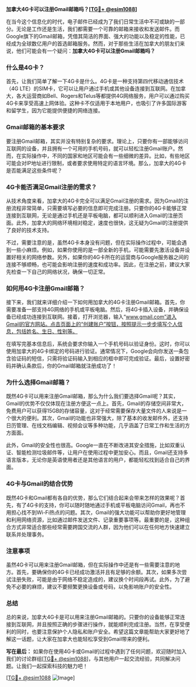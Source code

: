 **加拿大4G卡可以注册Gmail邮箱吗？[[TG💪+ @esim1088](https://t.me/s/esim1088)]**

在当今这个信息化的时代，电子邮件已经成为了我们日常生活中不可或缺的一部分。无论是工作还是生活，我们都需要一个可靠的邮箱来接收和发送邮件。而Google旗下的Gmail邮箱，凭借其简洁的界面、强大的功能以及稳定的性能，已经成为全球数亿用户的首选邮箱服务。然而，对于那些生活在加拿大的朋友们来说，他们可能会有一个疑问：**加拿大4G卡可以注册Gmail邮箱吗？**

### **什么是4G卡？**

首先，让我们简单了解一下4G卡是什么。4G卡是一种支持第四代移动通信技术（4G LTE）的SIM卡，它可以让用户通过手机或其他设备连接到互联网。在加拿大，各大运营商如Bell、Rogers和Telus等都提供4G网络服务，用户可以通过购买4G卡来享受高速上网体验。这种卡不仅适用于本地用户，也吸引了许多国际游客和留学生，因为它能提供便捷的网络连接。

### **Gmail邮箱的基本要求**

要注册Gmail邮箱，其实并没有特别复杂的要求。理论上，只要你有一部能够访问互联网的设备，并且拥有一个可用的手机号码，就可以轻松注册Gmail账户。然而，在实际操作中，不同的国家和地区可能会有一些细微的差异。比如，有些地区可能会对IP地址进行限制，或者要求使用特定的语言环境。那么，加拿大的4G卡是否能满足这些条件呢？

### **4G卡能否满足Gmail注册的需求？**

从技术角度来看，加拿大的4G卡完全可以满足Gmail注册的需求。因为Gmail的注册流程非常简单，只需要填写必要的信息即可完成注册。只要你的4G卡能够正常连接到互联网，无论是通过手机还是平板电脑，都可以顺利进入Gmail的注册页面。此外，加拿大的网络环境相对稳定，速度也很快，这无疑为Gmail的注册提供了良好的技术支持。

不过，需要注意的是，虽然4G卡本身没有问题，但在实际操作过程中，可能会遇到一些小麻烦。例如，如果你使用的是一部全新的手机，可能需要先激活设备并设置好相关的网络参数。另外，如果你的4G卡所在的运营商与Google服务器之间的连接不够顺畅，也可能会影响注册的速度和成功率。因此，在注册之前，建议大家先检查一下自己的网络状况，确保一切正常。

### **如何用4G卡注册Gmail邮箱？**

接下来，我们就来详细介绍一下如何用加拿大的4G卡注册Gmail邮箱。首先，你需要准备一部支持4G网络的手机或平板电脑。然后，将4G卡插入设备，并确保设备已经成功连接到互联网。接着，打开浏览器，输入“www.gmail.com”进入Gmail的官方网站。点击页面上的“创建账户”按钮，按照提示一步步填写个人信息，包括姓名、生日、性别等。

在填写完基本信息后，系统会要求你输入一个手机号码以验证身份。这时，你可以使用加拿大的4G卡绑定的号码进行验证。通常情况下，Google会向你发送一条包含验证码的短信，只需将验证码输入到相应的框中即可完成验证。最后，设置好密码并确认条款后，你的Gmail邮箱就注册成功了！

### **为什么选择Gmail邮箱？**

既然4G卡可以用来注册Gmail邮箱，那么为什么我们要选择Gmail呢？其实，Gmail的优势不仅仅体现在注册方便这一点上。首先，Gmail的存储空间非常大，免费用户可以获得15GB的存储容量，这对于经常需要保存大量文件的人来说是一个很大的便利。其次，Gmail的功能也非常强大，除了基本的收发邮件外，还支持日历管理、在线文档编辑、视频会议等多种功能，几乎涵盖了日常工作和生活的方方面面。

此外，Gmail的安全性也很高。Google一直在不断改进其安全措施，比如双重认证、智能检测垃圾邮件等，让用户在使用过程中更加安心。而且，Gmail还支持多语言版本，无论你是英语使用者还是其他语言的用户，都能轻松找到适合自己的界面。

### **4G卡与Gmail的结合优势**

既然4G卡和Gmail都有各自的优势，那么它们结合起来会带来怎样的效果呢？首先，有了4G卡的支持，你可以随时随地通过手机或平板电脑访问Gmail，再也不用担心找不到Wi-Fi热点的问题。其次，Gmail的强大功能可以帮助你更好地管理和利用网络资源，比如通过邮件发送文件、记录重要事项等。最重要的是，这种组合方式非常适合那些经常需要跨国交流的人群，因为他们可以在任何地方快速建立联系并处理事务。

### **注意事项**

虽然4G卡可以用来注册Gmail邮箱，但在实际操作中还是有一些需要注意的地方。首先，要确保你的4G卡已经成功激活并且有足够的余额。其次，如果多次尝试注册失败，可能是由于网络不稳定造成的，建议换个时间段再试。此外，为了避免不必要的麻烦，建议不要频繁更换设备或号码，以免影响账户的安全性。

### **总结**

总的来说，加拿大4G卡是可以用来注册Gmail邮箱的。只要你的设备能够正常连接到互联网，并且按照正确的步骤进行操作，就能顺利完成注册。当然，在享受便利的同时，也要注意保护个人隐私和账户安全。希望这篇文章能帮助大家更好地了解这一话题，让大家在加拿大也能轻松享受到Gmail带来的便利。

**写在最后：** 如果你在使用4G卡或Gmail的过程中遇到了任何问题，欢迎随时加入我们的讨论群组[[TG💪+ @esim1088](https://t.me/s/esim1088)]，与其他用户一起交流经验，共同解决问题。让我们一起探索科技的魅力吧！

[[TG💪+ @esim1088](https://t.me/s/esim1088) ![Image](https://i.postimg.cc/4NQfJmqS/Snipaste-2025-05-13-00-14-12.png)]